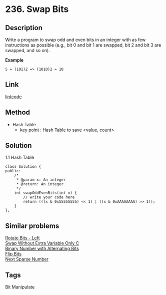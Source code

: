 # 236. Swap Bits

## Description

Write a program to swap odd and even bits in an integer with as few instructions as possible (e.g., bit 0 and bit 1 are swapped, bit 2 and bit 3 are swapped, and so on).

**Example**
```
5 = (101)2 => (1010)2 = 10
```
## Link
[lintcode](https://www.lintcode.com/problem/swap-bits/)

## Method
* Hash Table
  * key point : Hash Table to save <value, count>

## Solution
1.1 Hash Table
~~~
class Solution {
public:
    /*
     * @param x: An integer
     * @return: An integer
     */
    int swapOddEvenBits(int x) {
        // write your code here
        return (((x & 0x55555555) << 1) | ((x & 0xAAAAAAAA) >> 1));
    }
};
~~~
## Similar problems
[Rotate Bits - Left](https://www.lintcode.com/problem/rotate-bits-left/)  
[Swap Without Extra Variable Only C](https://www.lintcode.com/problem/swap-without-extra-variable-only-c/)   
[Binary Number with Alternating Bits](https://www.lintcode.com/problem/binary-number-with-alternating-bits/)   
[Flip Bits](https://lintcode.com/problem/flip-bits/)  
[Next Sparse Number](https://www.lintcode.com/problem/next-sparse-number/)  

## Tags
Bit Manipulate